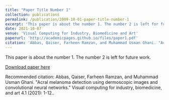 ```yaml
---
title: "Paper Title Number 1"
collection: publications
permalink: /publication/2009-10-01-paper-title-number-1
excerpt: 'This paper is about the number 1. The number 2 is left for future work.'
date: 2021-10-07
venue: 'Visual Computing for Industry, Biomedicine and Art'
paperurl: 'http://academicpages.github.io/files/paper1.pdf'
citation: 'Abbas, Qaiser, Farheen Ramzan, and Muhammad Usman Ghani. "Acral melanoma detection using dermoscopic images and convolutional neural networks." Visual computing for industry, biomedicine, and art 4.1 (2021): 1-12.'
---
```

This paper is about the number 1. The number 2 is left for future work.

[Download paper here](https://link.springer.com/content/pdf/10.1186/s42492-021-00091-z.pdf)

Recommended citation: Abbas, Qaiser, Farheen Ramzan, and Muhammad Usman Ghani. "Acral melanoma detection using dermoscopic images and convolutional neural networks." Visual computing for industry, biomedicine, and art 4.1 (2021): 1-12..
